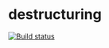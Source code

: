 # destructuring
[![Build status](https://ci.appveyor.com/api/projects/status/d3p42pn7iwrhok8b?svg=true)](https://ci.appveyor.com/project/Milfagirl/destructuring)